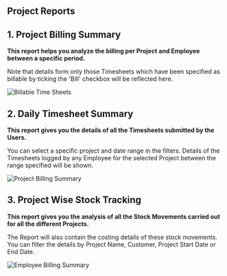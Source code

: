 ## Project Reports

## 1\. Project Billing Summary

**This report helps you analyze the billing per Project and Employee between a specific period.**

Note that details form only those Timesheets which have been specified as billable by ticking the 'Bill' checkbox will be reflected here.

![Billable Time Sheets](https://docs.erpnext.com/files/projects-project-billing-summary.png)

## 2\. Daily Timesheet Summary

**This report gives you the details of all the Timesheets submitted by the Users.**

You can select a specific project and date range in the filters. Details of the Timesheets logged by any Employee for the selected Project between the range specified will be shown.

![Project Billing Summary](https://docs.erpnext.com/files/projects-daily-timesheet-summary.png)

## 3\. Project Wise Stock Tracking

**This report gives you the analysis of all the Stock Movements carried out for all the different Projects.**

The Report will also contain the costing details of these stock movements. You can filter the details by Project Name, Customer, Project Start Date or End Date.

![Employee Billing Summary](https://docs.erpnext.com/files/projects-project-wise-stock-tracking.png)